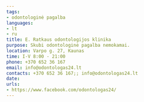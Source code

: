 ```yaml
---
tags:
- odontologinė pagalba
languages:
- lt
- ru
title: E. Ratkaus odontologijos klinika
purpose: Skubi odontologinė pagalba nemokamai.
location: Varpo g. 27, Kaunas
time: I-V 8:00 - 21:00
phone: +370 652 36 167
email: info@odontologas24.lt
contacts: +370 652 36 167;; info@odontologas24.lt
date: 
urls:
- https://www.facebook.com/odontologas24/
---
```

